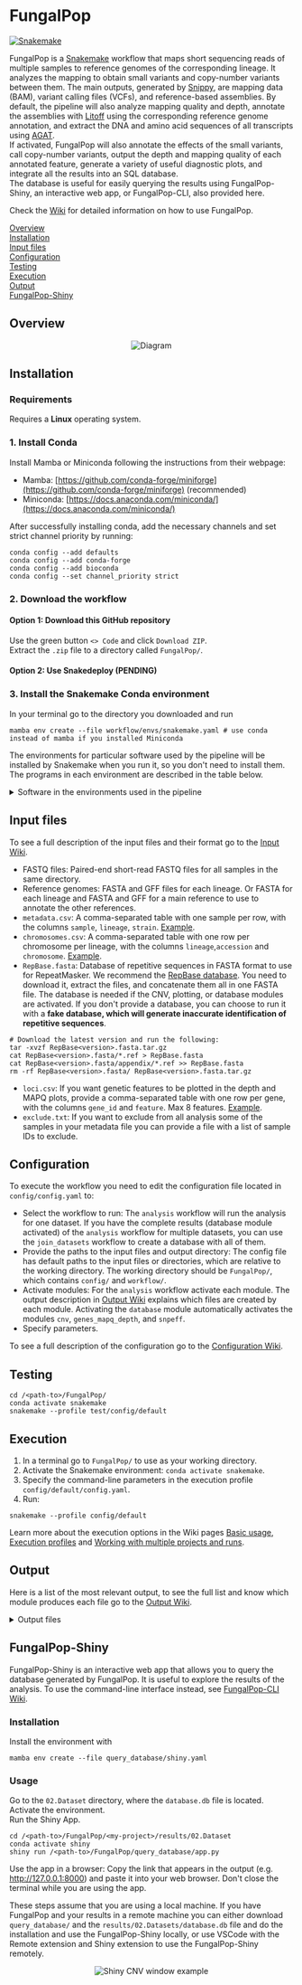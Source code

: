 
# FungalPop

[![Snakemake](https://img.shields.io/badge/snakemake-≥8.2.1-brightgreen.svg?style=flat)](https://snakemake.readthedocs.io)

FungalPop is a [Snakemake](https://snakemake.github.io/) workflow that maps short sequencing reads of multiple samples to reference genomes of the corresponding lineage. It analyzes the mapping to obtain small variants and copy-number variants between them.
The main outputs, generated by [Snippy](https://github.com/tseemann/snippy), are mapping data (BAM), variant calling files (VCFs), and reference-based assemblies. By default, the pipeline will also analyze  mapping quality and depth, annotate the assemblies with [Litoff](https://github.com/agshumate/Liftoff) using the corresponding reference genome annotation, and extract the DNA and amino acid sequences of all transcripts using [AGAT](https://github.com/NBISweden/AGAT).  
If activated, FungalPop will also annotate the effects of the small variants, call copy-number variants, output the depth and mapping quality of each annotated feature, generate a variety of useful diagnostic plots, and integrate all the results into an SQL database.  
The database is useful for easily querying the results using FungalPop-Shiny, an interactive web app, or FungalPop-CLI, also provided here.  

Check the [Wiki](https://github.com/magwenelab/DiversityPipeline/wiki) for detailed information on how to use FungalPop.

[Overview](#overview)  
[Installation](#installation)  
[Input files](#input-files)  
[Configuration](#configuration)  
[Testing](#testing)   
[Execution](#execution)   
[Output](#output)  
[FungalPop-Shiny](#fungalpop-shiny)  

## Overview

<div style="text-align: center;">
  <img src=".figs/pipeline_diagram.png" alt="Diagram" />
</div>

## Installation

### Requirements

Requires a **Linux** operating system.

### 1. Install Conda

Install Mamba or Miniconda following the instructions from their webpage:
* Mamba: [https://github.com/conda-forge/miniforge](https://github.com/conda-forge/miniforge) (recommended)
* Miniconda: [https://docs.anaconda.com/miniconda/](https://docs.anaconda.com/miniconda/)

After successfully installing conda, add the necessary channels and set strict channel priority by running:  
```
conda config --add defaults
conda config --add conda-forge
conda config --add bioconda
conda config --set channel_priority strict
```

### 2. Download the workflow 

#### Option 1: Download this GitHub repository

Use the green button `<> Code` and click `Download ZIP`.  
Extract the `.zip` file to a directory called `FungalPop/`.

#### Option 2: Use Snakedeploy (PENDING)

### 3. Install the Snakemake Conda environment

In your terminal go to the directory you downloaded and run  
```
mamba env create --file workflow/envs/snakemake.yaml # use conda instead of mamba if you installed Miniconda
```

The environments for particular software used by the pipeline will be installed by Snakemake when you run it, so you don't need to install them. The programs in each environment are described in the table below.  
<details>
<summary>Software in the environments used in the pipeline </summary> 

|Environment files | Software | 
| ----: |----: |
|`workflow/envs/snakemake.yaml`|[Snakemake](https://snakemake.github.io/),[Python](https://www.python.org/), [Pandas](https://pandas.pydata.org/)|
|`workflow/envs/snakemake-apptainer.yaml`|[Snakemake](https://snakemake.github.io/),[Python](https://www.python.org/), [Pandas](https://pandas.pydata.org/), [Apptainer](https://apptainer.org/)|
|`workflow/envs/snippy.yaml`|[Snippy](https://github.com/tseemann/snippy),[Samtools](https://www.htslib.org/)|
|`workflow/envs/liftoff.yaml`|[Litoff](https://github.com/agshumate/Liftoff),[Minimap2]()|
|`workflow/envs/agat.yaml`|[AGAT](https://github.com/NBISweden/AGAT),[Seqkit](https://bioinf.shenwei.me/seqkit/)|
|`workflow/envs/samtools.yaml`|[Samtools](https://www.htslib.org/), [Bedtools](https://bedtools.readthedocs.io/en/latest/index.html), [Bcftools](https://samtools.github.io/bcftools/bcftools.html),[Xonsh](https://xon.sh/),[Pandas](https://pandas.pydata.org/), [Click](https://click.palletsprojects.com/en/8.1.x/), [SciPy](https://scipy.org/), [NumPy](https://numpy.org/) |
|`workflow/envs/depth.yaml`|[Mosdepth](https://github.com/brentp/mosdepth)|
|`workflow/envs/repeatmasker.yaml`|[RepeatMasker](https://www.repeatmasker.org/),[RepeatModeler](https://www.repeatmasker.org/RepeatModeler/), [Bedtools](https://bedtools.readthedocs.io/en/latest/index.html), [Seqkit](https://bioinf.shenwei.me/seqkit/)|
|`workflow/envs/r.yaml` | R, tidyverse, svglite, scales, RColorBrewer||
|`workflow/envs/variants.yaml`| [SnpEff](https://pcingola.github.io/SnpEff/),[DuckDB](https://duckdb.org/), [PyVCF](https://pyvcf.readthedocs.io/en/latest/), [Xonsh](https://xon.sh/),[Pandas](https://pandas.pydata.org/), [Click](https://click.palletsprojects.com/en/8.1.x/), [Biopython](https://biopython.org/), [Bedtools](https://bedtools.readthedocs.io/en/latest/index.html), [Bcftools](https://samtools.github.io/bcftools/bcftools.html)|
|`workflow/envs/pandas.yaml`|[Pandas](https://pandas.pydata.org/)|
|`workflow/envs/shell.yaml`|[Coreutils](https://www.gnu.org/software/coreutils/)|

</details>

## Input files
To see a full description of the input files and their format go to the [Input Wiki](https://github.com/magwenelab/DiversityPipeline/wiki/Input-files).

* FASTQ files: Paired-end short-read FASTQ files for all samples in the same directory.  
* Reference genomes: FASTA and GFF files for each lineage. Or FASTA for each lineage and FASTA and GFF for a main reference to use to annotate the other references.
* `metadata.csv`: A comma-separated table with one sample per row, with the columns  `sample`, `lineage`, `strain`. [Example](https://github.com/magwenelab/DiversityPipeline/blob/main/test/config/metadata.csv).  
* `chromosomes.csv`: A comma-separated table with one row per chromosome per lineage, with the columns `lineage`,`accession` and `chromosome`. [Example](https://github.com/magwenelab/DiversityPipeline/blob/main/test/config/chromosomes.csv).  
* `RepBase.fasta`: Database of repetitive sequences in FASTA format to use for RepeatMasker. We recommend the [RepBase database](https://www.girinst.org/). You need to download it, extract the files, and concatenate them all in one FASTA file. The database is needed if the CNV, plotting, or database modules are activated. If you don't provide a database, you can choose to run it with a **fake database, which will generate inaccurate identification of repetitive sequences**.
```
# Download the latest version and run the following:
tar -xvzf RepBase<version>.fasta.tar.gz
cat RepBase<version>.fasta/*.ref > RepBase.fasta
cat RepBase<version>.fasta/appendix/*.ref >> RepBase.fasta
rm -rf RepBase<version>.fasta/ RepBase<version>.fasta.tar.gz
```
* `loci.csv`: If you want genetic features to be plotted in the depth and MAPQ plots, provide a comma-separated table with one row per gene, with the columns `gene_id` and `feature`. Max 8 features.   [Example](https://github.com/magwenelab/DiversityPipeline/blob/main/test/config/loci.csv).  
* `exclude.txt`: If you want to exclude from all analysis some of the samples in your metadata file you can provide a file with a list of sample IDs to exclude. 

## Configuration

To execute the workflow you need to edit the configuration file located in `config/config.yaml` to:   

* Select the workflow to run: The `analysis` workflow will run the analysis for one dataset. If you have the complete results (database module activated) of the `analysis` workflow for multiple datasets, you can use the `join_datasets` workflow to create a database with all of them.  
* Provide the paths to the input files and output directory: The config file has default paths to the input files or directories, which are relative to the working directory. The working directory should be `FungalPop/`, which contains `config/` and `workflow/`.
* Activate modules: For the `analysis` workflow activate each module. The output description in [Output Wiki](https://github.com/magwenelab/DiversityPipeline/wiki/Output) explains which files are created by each module. Activating the `database` module automatically activates the modules `cnv`, `genes_mapq_depth`, and `snpeff`.  
* Specify parameters.  

To see a full description of the configuration go to the [Configuration Wiki](https://github.com/magwenelab/DiversityPipeline/wiki/Configuration).

## Testing

```
cd /<path-to>/FungalPop/
conda activate snakemake
snakemake --profile test/config/default
```

## Execution

1) In a terminal go to `FungalPop/` to use as your working directory.  
2) Activate the Snakemake environment: `conda activate snakemake`.
3) Specify the command-line parameters in the execution profile `config/default/config.yaml`. 
4) Run: 
```
snakemake --profile config/default
```

Learn more about the execution options in the Wiki pages [Basic usage](https://github.com/magwenelab/DiversityPipeline/wiki/Basic-usage), [Execution profiles](https://github.com/magwenelab/DiversityPipeline/wiki/Execution-profiles) and [Working with multiple projects and runs](https://github.com/magwenelab/DiversityPipeline/wiki/Working-with-multiple-projects-and-runs).

## Output

Here is a list of the most relevant output, to see the full list and know which module produces each file go to the [Output Wiki](https://github.com/magwenelab/DiversityPipeline/wiki/Output).  

<details>
<summary>Output files </summary> 

| File | Description |
| :---------------- | ----: |
| `01.Samples/snippy/{sample}/snps.bam` | BAM file of alignment between short reads of the sample and the corresponding reference genome. |
| `01.Samples/snippy/{sample}/snps.consensus.fa` | FASTA file of the reference genome with all variants instantiated. |
| `01.Samples/snippy/{sample}/snps.vcf` | Called variants in VCF format. Positions are 01-Based.|
| `01.Samples/annotation/{sample}/annotation.gff` | Standardized GFF file of annotation by Liftoff. Positions are 1-Based. |
| `01.Samples/annotation/{sample}/cds.fa` | Nucleotide sequences of all transcripts of the sample. |
| `01.Samples/annotation/{sample}/proteins.fa` | Protein sequences of all isoforms of the sample. |
| `01.Samples/plots/{sample}/depth_by_windows.png` | Plot of normalized depth of windows along each chromosome, with specified genetic features, called CNVs, and repetitive sequences of the corresponding reference. |
| `02.Dataset/plots/dataset_depth_by_chrom.png` | Normalized mean depth of each chromosome in the samples that survived the quality filter.  |
| `02.Dataset/plots/dataset_summary.png` | Genome-wide depth and mapping quality metrics of the samples that survived the quality filter.|
| `02.Dataset/depth_quality/mapq_depth_by_feature.tsv` | MAPQ and mean depth of each feature in all the samples. |
| `02.Dataset/cnv/cnv_calls.tsv` | Table of deleted and duplicated regions in all samples and their overlap with repetitive sequences. Positions are 1-Based.|
| `02.Dataset/snpeff/effects.tsv`|Table with the effects of the possible variants in all lineages.|
| `02.Dataset/snpeff/lofs.tsv`|Loss of function output table of SnpEff for all lineages.|
| `02.Dataset/snpeff/nmds.tsv`|Nonsense-mediated decay output table of SnpEff for all lineages|
| `02.Dataset/snpeff/presence.tsv`|Table with the variant IDs of all lineages and the samples they are present in.|
| `02.Dataset/snpeff/variants.tsv`|Table withe the description of all variants of all lineages. Positions are 1-Based.|
| `02.Dataset/database.db` |  SQL database with the main results. |


</details>

## FungalPop-Shiny

FungalPop-Shiny is an interactive web app that allows you to query the database generated by FungalPop. It is useful to explore the results of the analysis. To use the command-line interface instead, see  [FungalPop-CLI Wiki](https://github.com/magwenelab/DiversityPipeline/wiki/FungalPop%E2%80%90CLI).

### Installation

Install the environment with
```
mamba env create --file query_database/shiny.yaml
```

### Usage 

Go to the `02.Dataset` directory, where the `database.db` file is located.  
Activate the environment.  
Run the Shiny App.

```
cd /<path-to>/FungalPop/<my-project>/results/02.Dataset
conda activate shiny
shiny run /<path-to>/FungalPop/query_database/app.py
```
Use the app in a browser: Copy the link that appears in the output (e.g. http://127.0.0.1:8000) and paste it into your web browser. Don't close the terminal while you are using the app.  

These steps assume that you are using a local machine. If you have FungalPop and your results in a remote machine you can either download `query_database/` and the `results/02.Datasets/database.db` file and do the installation and use the FungalPop-Shiny locally, or use VSCode with the Remote extension and Shiny extension to use the FungalPop-Shiny remotely.

<div style="text-align: center;">
  <img src=".figs/shiny.png" alt="Shiny CNV window example" />
</div>


